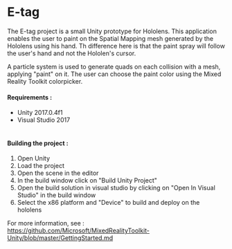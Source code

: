 # E-tag

The E-tag project is a small Unity prototype for Hololens. This application enables the user to paint on the Spatial Mapping mesh generated by the Hololens using his hand. Th difference here is that the paint spray will follow the user's hand and not the Hololen's cursor. 

A particle system is used to generate quads on each collision with a mesh, applying "paint" on it. The user can choose the paint color using the Mixed Reality Toolkit colorpicker.

#### Requirements :
  * Unity 2017.0.4f1
  * Visual Studio 2017<br><br>
#### Building the project :
  1. Open Unity
  1. Load the project 
  1. Open the scene in the editor
  1. In the build window click on "Build Unity Project"
  1. Open the build solution in visual studio by clicking on "Open In Visual Studio" in the build window
  1. Select the x86 platform and "Device" to build and deploy on the hololens
  
  For more information, see : https://github.com/Microsoft/MixedRealityToolkit-Unity/blob/master/GettingStarted.md
